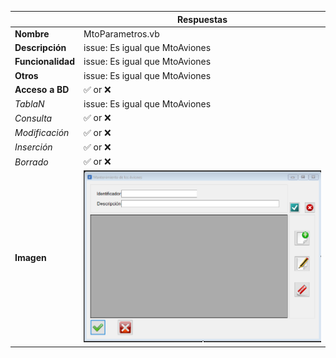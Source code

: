 |                   | **Respuestas**                          |
|-------------------|-----------------------------------------|
|**Nombre**         | MtoParametros.vb      |
|**Descripción**    | issue: Es igual que MtoAviones              |
|**Funcionalidad**  | issue: Es igual que MtoAviones             |
|**Otros**          | issue: Es igual que MtoAviones            |
|**Acceso a BD**    | ✅ or ❌                               |
|*TablaN*           | issue: Es igual que MtoAviones |
|*Consulta*         | ✅ or ❌ |
|*Modificación*     | ✅ or ❌ |
|*Inserción*        | ✅ or ❌ |
|*Borrado*          | ✅ or ❌ |
|**Imagen**           | ![Captura_de_pantalla](Capturas/MtoParametros1_Ventana.png)|